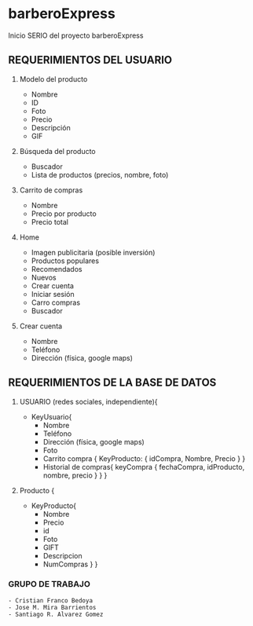 # barberoExpress
Inicio SERIO del proyecto barberoExpress


## REQUERIMIENTOS DEL USUARIO
1) Modelo del producto
    - Nombre
    - ID
    - Foto
    - Precio
    - Descripción
    - GIF

2) Búsqueda del producto
    - Buscador
    - Lista de productos (precios, nombre, foto)

3) Carrito de compras
    - Nombre
    - Precio por producto
    - Precio total

4) Home
    - Imagen publicitaria (posible inversión)
    - Productos populares
    - Recomendados
    - Nuevos
    - Crear cuenta
    - Iniciar sesión
    - Carro compras
    - Buscador

5) Crear cuenta
    - Nombre
    - Teléfono
    - Dirección (física, google maps)

## REQUERIMIENTOS DE LA BASE DE DATOS
1) USUARIO (redes sociales, independiente){
    - KeyUsuario{
      - Nombre
      - Teléfono
      - Dirección (física, google maps)
      - Foto
      - Carrito compra {
          KeyProducto: {
            idCompra, Nombre, Precio
          }
        }
      - Historial de compras{
          keyCompra {
            fechaCompra, idProducto, nombre, precio
          }
      }
    }

2) Producto {
    - KeyProducto{
      - Nombre
      - Precio
      - id
      - Foto
      - GIFT
      - Descripcion
      - NumCompras
    }
   }

### GRUPO DE TRABAJO
    - Cristian Franco Bedoya
    - Jose M. Mira Barrientos
    - Santiago R. Alvarez Gomez
